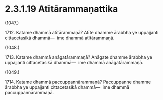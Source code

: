 # 2.3.1.19 Atītārammaṇattika

(1047.)

1712\. Katame dhammā atītārammaṇā? Atīte dhamme ārabbha ye uppajjanti cittacetasikā dhammā—  ime dhammā atītārammaṇā.

(1048.)

1713\. Katame dhammā anāgatārammaṇā? Anāgate dhamme ārabbha ye uppajjanti cittacetasikā dhammā—  ime dhammā anāgatārammaṇā.

(1049.)

1714\. Katame dhammā paccuppannārammaṇā? Paccuppanne dhamme ārabbha ye uppajjanti cittacetasikā dhammā—  ime dhammā paccuppannārammaṇā.
